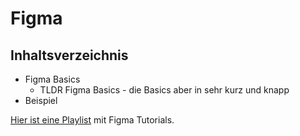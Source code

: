 # Figma

## Inhaltsverzeichnis
- Figma Basics
  - TLDR Figma Basics - die Basics aber in sehr kurz und knapp
- Beispiel

[Hier ist eine Playlist](https://youtube.com/playlist?list=PLOoqJbq3QW5PwCeSSmmaCy61bC2bd0i55) mit Figma Tutorials.
